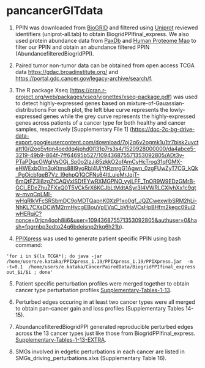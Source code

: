 # pancancerGITdata
1. PPIN was downloaded from [BioGRID](https://thebiogrid.org/download.php) and filtered using [Uniprot](http://www.uniprot.org/) reviewed identifiers (uniprot-all.tab) to obtain BiogridPPIfinal_express. We also used protein abundance data from [PaxDb](http://pax-db.org/species/9606/H.%20sapiens) and [Human Proteome Map](http://www.humanproteomemap.org/) to filter our PPIN and obtain an abundance filtered PPIN (AbundancefilteredBiogridPPI).

2. Paired tumor non-tumor data can be obtained from open access TCGA data <https://gdac.broadinstitute.org/> and <https://portal.gdc.cancer.gov/legacy-archive/search/f>.

3. The R package Xseq (https://cran.r-project.org/web/packages/xseq/vignettes/xseq-package.pdf) was used to detect highly-expressed genes based on mixture-of-Gauassian-distributions For each plot, the left blue curve represents the lowly-expressed genes while the grey curve represents the highly-expressed genes across patients of a cancer type for both healthy and cancer samples, respectively [Supplementary File 1] (https://doc-2c-bg-drive-data-export.googleusercontent.com/download/7oj2q6v2ogmk1u1tr7bisk2uvctatt10/j2oq5vtqn4oeddq4jphd0l131p7rs3s4/1520928000000/da4abce5-3219-49b9-864f-7ff64695b527/109436875571353092805/ADt3v-PTaPDgcOWgIVsOGj_Sp0o2lzJj85zkkO2ofAmCyHcTrog31qfGMX-eHWExbOIm3oKtms88I9yoRbI4UjYtRznrgG1Agwn_0zgFUwZyT7CG_kQk_PgOicbfqeB7Vz_I9ehpQ1QCFNs64ltLuieMrJqjT-6mQtFZ3l8zgZtCAQVxlSDfEYwRXMGPNO_yyiLFF_TnOR9W9EDzGMrB-GCl_EDeZhuZFXxQ0T5VCk5rX6KCJbLtMdtASyr3I4VWRLCXIyhXx1c9qtw-mvqCpLMI-wHqRIkVFcSRSbmDC9oMDTQapnK0XzP1xo0gf_JQZCwexwlbSRM2hLi-NhKL7CXsDCWM2rmHycgEBouVpEVqC_bVHaVCsHpBHfm2kegc09ui2wHERqiC?nonce=0rjcn4qoh8ii6&user=109436875571353092805&authuser=0&hash=fpgrnbp3edto24q6bdeisnp2rkq6h21b).

4. [PPIXpress](https://sourceforge.net/projects/ppixpress/) was used to generate patient specific PPIN using bash command: 

```bashscript
'for i in $(ls TCGA*); do java -jar /home/users/e.kataka/PPIXpress_1.19/PPIXpress_1.19/PPIXpress.jar  -m  -t=0.1  /home/users/e.kataka/CancerPairedData/BiogridPPIfinal_express  out_$i/$i ; done'
```
5. Patient specific perturbation profiles were merged together to obtain cancer type perturbation profiles [Supplementary-Tables-1-13](https://drive.google.com/open?id=0Bz3WS2e_jQ6xU09NN19TWTJVSmM).

6. Perturbed edges occuring in at least two cancer types were all merged to obtain pan-cancer gain and loss profiles (Supplementary Tables 14-15).

7. AbundancefilteredBiogridPPI generated reproducible perturbed edges across the 13 cancer types just like those from BiogridPPIfinal_express. [Supplementary-Tables-1-13-EXTRA](https://drive.google.com/open?id=0Bz3WS2e_jQ6xYnJKdHBUaFVrQ3M).

8. SMGs involved in edgetic perturbations in each cancer are listed in SMGs_driving_perturbations.xlxs (Supplementary Table 16). 
